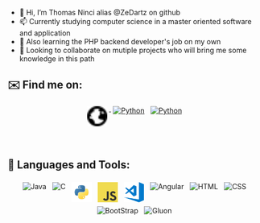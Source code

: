 - 👋 Hi, I’m Thomas Ninci alias @ZeDartz on github
- 📫 Currently studying computer science in a master oriented software and application
- 🌱 Also learning the PHP backend developer's job on my own
- 💞️ Looking to collaborate on mutiple projects who will bring me some knowledge in this path

## ✉️ Find me on:

<p align="center">
 <a href="https://github.com/ZeDartz" target="_blank" rel="noopener noreferrer"> <img src="https://raw.githubusercontent.com/iconic/open-iconic/master/svg/globe.svg" alt="Python" height="40" style="vertical-align:top; margin:4px"> </a>
 <a href="https://www.linkedin.com/in/thomas-ninci-5551741ba/" target="_blank" rel="noopener noreferrer"> <img src="https://cdn.jsdelivr.net/npm/simple-icons@v3/icons/linkedin.svg" alt="Python" height="40" style="vertical-align:top; margin:4px"></a>
 <a href="mailto:thomas.ninci@gmail.com"> <img src="https://cdn.jsdelivr.net/npm/simple-icons@v3/icons/gmail.svg" alt="Python" height="40" style="vertical-align:top; margin:4px"></a>
</p>

<br />

## 🧰 Languages and Tools:

<p align="center">
<img src="https://lh3.googleusercontent.com/proxy/nXq523FUTmqgG8wXf4t2WOQwOdqEaosNwiYuDWrLSqQ8EriKRaqDi-jqu4bCzPPq5DpRCXm_IpNFqXtvihYDbiZBfgLhuiFl5a6CvuFJVtf-CmF3_ZKhPg" alt="Java" height="40" width ="36" style="vertical-align:top; margin:4px">
<img src="https://upload.wikimedia.org/wikipedia/commons/1/19/C_Logo.png" alt="C" height="40" width ="36" style="vertical-align:top; margin:4px">
<img src="https://raw.githubusercontent.com/github/explore/80688e429a7d4ef2fca1e82350fe8e3517d3494d/topics/python/python.png" alt="Python" height="40" style="vertical-align:top; margin:4px">
<img src="https://raw.githubusercontent.com/github/explore/80688e429a7d4ef2fca1e82350fe8e3517d3494d/topics/javascript/javascript.png" alt="Javascript" height="40" style="vertical-align:top; margin:4px">
<img src="https://raw.githubusercontent.com/github/explore/80688e429a7d4ef2fca1e82350fe8e3517d3494d/topics/visual-studio-code/visual-studio-code.png" alt="VS Code" height="40" style="vertical-align:top; margin:4px">
<img src="https://blog.ninja-squad.com/assets/images/angular.png" alt="Angular" height="40" style="vertical-align:top; margin:4px">
<img src="https://upload.wikimedia.org/wikipedia/commons/thumb/6/61/HTML5_logo_and_wordmark.svg/1200px-HTML5_logo_and_wordmark.svg.png" alt="HTML" height="40" style="vertical-align:top; margin:4px">
<img src="https://upload.wikimedia.org/wikipedia/commons/thumb/d/d5/CSS3_logo_and_wordmark.svg/1200px-CSS3_logo_and_wordmark.svg.png" alt="CSS" height="40" style="vertical-align:top; margin:4px">
<img src="https://www.hugochaume.com/wp-content/uploads/2016/02/solutions_bootstrap.png" alt="BootStrap" height="40" width = "36" style="vertical-align:top; margin:4px">
<img src="https://upload.wikimedia.org/wikipedia/fr/f/fe/SceneBuilderLogo.png" alt="Gluon" height="40" width = "36" style="vertical-align:top; margin:4px">
</p>

